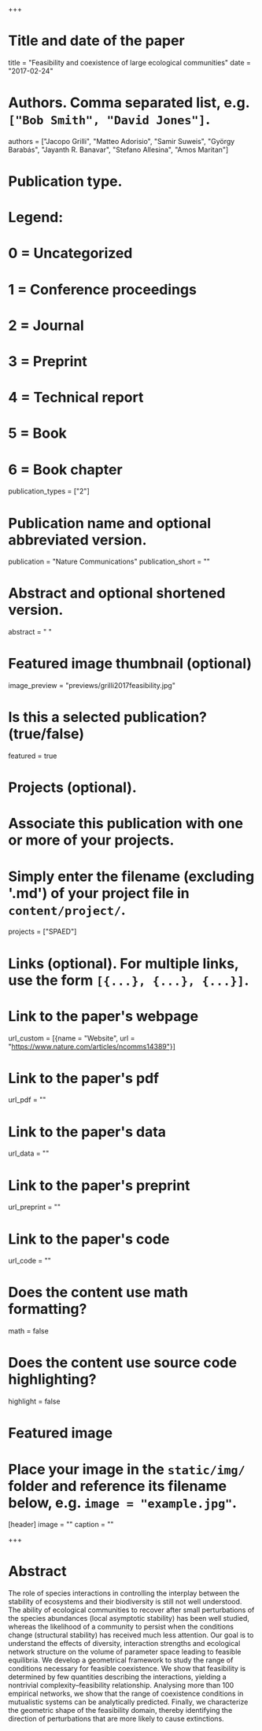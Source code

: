 +++
# Title and date of the paper
title = "Feasibility and coexistence of large ecological communities"
date = "2017-02-24"

# Authors. Comma separated list, e.g. `["Bob Smith", "David Jones"]`.
authors = ["Jacopo Grilli", "Matteo Adorisio", "Samir Suweis", "György Barabás", "Jayanth R. Banavar", "Stefano Allesina", "Amos Maritan"]

# Publication type.
# Legend:
# 0 = Uncategorized
# 1 = Conference proceedings
# 2 = Journal
# 3 = Preprint
# 4 = Technical report
# 5 = Book
# 6 = Book chapter
publication_types = ["2"]

# Publication name and optional abbreviated version.
publication = "Nature Communications"
publication_short = ""

# Abstract and optional shortened version.
abstract = " "
# Featured image thumbnail (optional)
image_preview = "previews/grilli2017feasibility.jpg"

# Is this a selected publication? (true/false)
featured = true

# Projects (optional).
#   Associate this publication with one or more of your projects.
#   Simply enter the filename (excluding '.md') of your project file in `content/project/`.
projects = ["SPAED"]

# Links (optional). For multiple links, use the form `[{...}, {...}, {...}]`.
# Link to the paper's webpage
url_custom = [{name = "Website", url = "https://www.nature.com/articles/ncomms14389"}]
# Link to the paper's pdf
url_pdf = ""
# Link to the paper's data
url_data = ""
# Link to the paper's preprint
url_preprint = ""
# Link to the paper's code
url_code = ""


# Does the content use math formatting?
math = false

# Does the content use source code highlighting?
highlight = false

# Featured image
# Place your image in the `static/img/` folder and reference its filename below, e.g. `image = "example.jpg"`.
[header]
image = ""
caption = ""

+++

# Abstract
The role of species interactions in controlling the interplay between the stability of ecosystems and their biodiversity is still not well understood. The ability of ecological communities to recover after small perturbations of the species abundances (local asymptotic stability) has been well studied, whereas the likelihood of a community to persist when the conditions change (structural stability) has received much less attention. Our goal is to understand the effects of diversity, interaction strengths and ecological network structure on the volume of parameter space leading to feasible equilibria. We develop a geometrical framework to study the range of conditions necessary for feasible coexistence. We show that feasibility is determined by few quantities describing the interactions, yielding a nontrivial complexity–feasibility relationship. Analysing more than 100 empirical networks, we show that the range of coexistence conditions in mutualistic systems can be analytically predicted. Finally, we characterize the geometric shape of the feasibility domain, thereby identifying the direction of perturbations that are more likely to cause extinctions.
